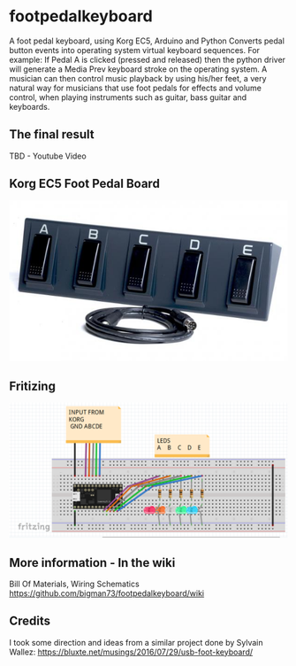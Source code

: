 # footpedalkeyboard
A foot pedal keyboard, using Korg EC5, Arduino and Python
Converts pedal button events into operating system virtual keyboard sequences.
For example: If Pedal A is clicked (pressed and released) then the python driver will generate a Media Prev keyboard stroke on the operating system. A musician can then control music playback by using his/her feet, a very natural way for musicians that use foot pedals for effects and volume control, when playing instruments such as guitar, bass guitar and keyboards.

## The final result
TBD - Youtube Video

## Korg EC5 Foot Pedal Board
![alt text](https://raw.githubusercontent.com/bigman73/footpedalkeyboard/master/fritzing/ec5-b.jpg "Korg EC5 Foot Pedal Board")

## Fritizing
![alt text](https://raw.githubusercontent.com/bigman73/footpedalkeyboard/master/fritzing/FritizingScreenshot.png "foot pedal keyboard breadboard schematics")

## More information - In the wiki
Bill Of Materials, Wiring Schematics
https://github.com/bigman73/footpedalkeyboard/wiki

## Credits
I took some direction and ideas from a similar project done by Sylvain Wallez:
https://bluxte.net/musings/2016/07/29/usb-foot-keyboard/

